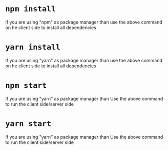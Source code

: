 # `npm install`

If you are using "npm" as package manager than use the above command on he client side to install all dependencies

# `yarn install`

If you are using "yarn" as package manager than use the above command on he client side to install all dependencies

# `npm start`

If you are using "yarn" as package manager than Use the above command to run the client side/server side

# `yarn start`

If you are using "yarn" as package manager than Use the above command to run the client side/server side
